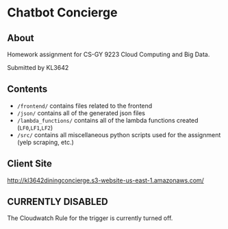 # Chatbot Concierge #

## About ##

Homework assignment for CS-GY 9223 Cloud Computing and Big Data.

Submitted by KL3642

## Contents ##

- `/frontend/` contains files related to the frontend
- `/json/` contains all of the generated json files
- `/lambda_functions/` contains all of the lambda functions created (`LF0`,`LF1`,`LF2`)
- `/src/` contains all miscellaneous python scripts used for the assignment (yelp scraping, etc.)

## Client Site ##

http://kl3642diningconcierge.s3-website-us-east-1.amazonaws.com/

## CURRENTLY DISABLED ##

The Cloudwatch Rule for the trigger is currently turned off.
